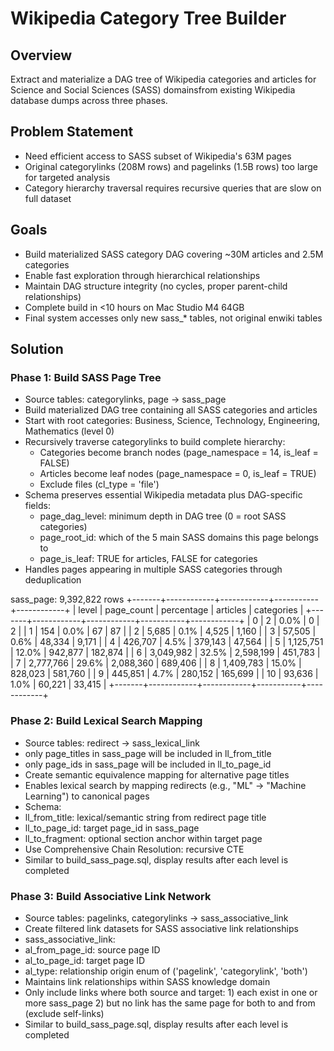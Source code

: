 # Wikipedia Category Tree Builder

## Overview
Extract and materialize a DAG tree of Wikipedia categories and articles for Science and Social Sciences (SASS) domainsfrom existing Wikipedia database dumps across three phases.

## Problem Statement
- Need efficient access to SASS subset of Wikipedia's 63M pages
- Original categorylinks (208M rows) and pagelinks (1.5B rows) too large for targeted analysis  
- Category hierarchy traversal requires recursive queries that are slow on full dataset

## Goals
- Build materialized SASS category DAG covering ~30M articles and 2.5M categories
- Enable fast exploration through hierarchical relationships
- Maintain DAG structure integrity (no cycles, proper parent-child relationships)
- Complete build in <10 hours on Mac Studio M4 64GB
- Final system accesses only new sass_* tables, not original enwiki tables

## Solution

### Phase 1: Build SASS Page Tree
- Source tables: categorylinks, page → sass_page
- Build materialized DAG tree containing all SASS categories and articles
- Start with root categories: Business, Science, Technology, Engineering, Mathematics (level 0)
- Recursively traverse categorylinks to build complete hierarchy:
  - Categories become branch nodes (page_namespace = 14, is_leaf = FALSE)
  - Articles become leaf nodes (page_namespace = 0, is_leaf = TRUE)  
  - Exclude files (cl_type = 'file')
- Schema preserves essential Wikipedia metadata plus DAG-specific fields:
  - page_dag_level: minimum depth in DAG tree (0 = root SASS categories)
  - page_root_id: which of the 5 main SASS domains this page belongs to
  - page_is_leaf: TRUE for articles, FALSE for categories
- Handles pages appearing in multiple SASS categories through deduplication

sass_page: 9,392,822 rows
+-------+------------+------------+-----------+------------+
| level | page_count | percentage | articles  | categories |
+-------+------------+------------+-----------+------------+
|     0 | 2          | 0.0%       | 0         | 2          |
|     1 | 154        | 0.0%       | 67        | 87         |
|     2 | 5,685      | 0.1%       | 4,525     | 1,160      |
|     3 | 57,505     | 0.6%       | 48,334    | 9,171      |
|     4 | 426,707    | 4.5%       | 379,143   | 47,564     |
|     5 | 1,125,751  | 12.0%      | 942,877   | 182,874    |
|     6 | 3,049,982  | 32.5%      | 2,598,199 | 451,783    |
|     7 | 2,777,766  | 29.6%      | 2,088,360 | 689,406    |
|     8 | 1,409,783  | 15.0%      | 828,023   | 581,760    |
|     9 | 445,851    | 4.7%       | 280,152   | 165,699    |
|    10 | 93,636     | 1.0%       | 60,221    | 33,415     |
+-------+------------+------------+-----------+------------+

### Phase 2: Build Lexical Search Mapping  
- Source tables: redirect → sass_lexical_link
 - only page_titles in sass_page will be included in ll_from_title
 - only page_ids in sass_page will be included in ll_to_page_id  
- Create semantic equivalence mapping for alternative page titles
- Enables lexical search by mapping redirects (e.g., "ML" → "Machine Learning") to canonical pages
- Schema:
 - ll_from_title: lexical/semantic string from redirect page title
 - ll_to_page_id: target page_id in sass_page
 - ll_to_fragment: optional section anchor within target page
- Use Comprehensive Chain Resolution: recursive CTE
- Similar to build_sass_page.sql, display results after each level is completed

### Phase 3: Build Associative Link Network
- Source tables: pagelinks, categorylinks → sass_associative_link
- Create filtered link datasets for SASS associative link relationships
- sass_associative_link: 
 - al_from_page_id: source page ID
 - al_to_page_id: target page ID
 - al_type: relationship origin enum of ('pagelink', 'categorylink', 'both')
- Maintains link relationships within SASS knowledge domain
 - Only include links where both source and target: 1) each exist in one or more sass_page 2) but no link has the same page for both to and from (exclude self-links)
- Similar to build_sass_page.sql, display results after each level is completed
